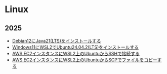 # Linux

## 2025
- [Debian12にJava21(LTS)をインストールする](https://github.com/yvafdevnsk/linux/blob/main/debian12-install-java21.md)
- [Windows11にWSL2でUbuntu24.04.2(LTS)をインストールする](https://github.com/yvafdevnsk/linux/blob/main/windows11-wsl-install-ubuntu24.md)
- [AWS EC2インスタンスにWSL2上のUbuntuからSSHで接続する](https://github.com/yvafdevnsk/linux/blob/main/wsl2-ubuntu-ssh-aws-ec2.md)
- [AWS EC2インスタンスにWSL2上のUbuntuからSCPでファイルをコピーする](https://github.com/yvafdevnsk/linux/blob/main/wsl2-ubuntu-scp-aws-ec2.md)
